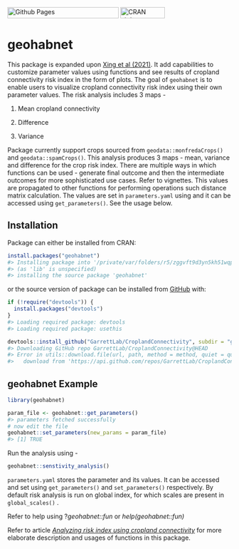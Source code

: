 
<!-- README.md is generated from README.Rmd. Please edit that file -->
<!-- badges: start -->

[<img
src="https://github.com/GarrettLab/CroplandConnectivity/actions/workflows/pages/pages-build-deployment/badge.svg?branch=main"
width="250" height="25" alt="Github Pages" />](https://github.com/GarrettLab/CroplandConnectivity/actions/workflows/pages/pages-build-deployment)
[<img src="https://www.r-pkg.org/badges/version/geohabnet" width="100"
height="25" alt="CRAN status" />](https://CRAN.R-project.org/package=geohabnet)

<!-- badges: end -->

# geohabnet

This package is expanded upon [Xing et al
(2021)](https://academic.oup.com/bioscience/article/70/9/744/5875255).
It add capabilities to customize parameter values using functions and
see results of cropland connectivity risk index in the form of plots.
The goal of `geohabnet` is to enable users to visualize cropland
connectivity risk index using their own parameter values. The risk
analysis includes 3 maps -

1.  Mean cropland connectivity

2.  Difference

3.  Variance

Package currently support crops sourced from `geodata::monfredaCrops()`
and `geodata::spamCrops()`. This analysis produces 3 maps - mean,
variance and difference for the crop risk index. There are multiple ways
in which functions can be used - generate final outcome and then the
intermediate outcomes for more sophisticated use cases. Refer to
vignettes. This values are propagated to other functions for performing
operations such distance matrix calculation. The values are set in
`parameters.yaml` using and it can be accessed using `get_parameters()`.
See the usage below.

## Installation

Package can either be installed from CRAN:

``` r
install.packages("geohabnet")
#> Installing package into '/private/var/folders/r5/zggvft9d3yn5kh51wqp78rd00000gn/T/RtmpgAVmQR/temp_libpath15ebc6703a975'
#> (as 'lib' is unspecified)
#> installing the source package 'geohabnet'
```

or the source version of package can be installed from
[GitHub](https://github.com/GarrettLab/CroplandConnectivity/tree/main/geohabnet)
with:

``` r
if (!require("devtools")) {
  install.packages("devtools")
}
#> Loading required package: devtools
#> Loading required package: usethis

devtools::install_github("GarrettLab/CroplandConnectivity", subdir = "geohabnet")
#> Downloading GitHub repo GarrettLab/CroplandConnectivity@HEAD
#> Error in utils::download.file(url, path, method = method, quiet = quiet,  : 
#>   download from 'https://api.github.com/repos/GarrettLab/CroplandConnectivity/tarball/HEAD' failed
```

## geohabnet Example

``` r
library(geohabnet)

param_file <- geohabnet::get_parameters()
#> parameters fetched successfully
# now edit the file
geohabnet::set_parameters(new_params = param_file)
#> [1] TRUE
```

Run the analysis using -

``` r
geohabnet::senstivity_analysis()
```

`parameters.yaml` stores the parameter and its values. It can be
accessed and set using `get_parameters()` and `set_parameters()`
respectively. By default risk analysis is run on global index, for which
scales are present in `global_scales()` .

Refer to help using ?*geohabnet::fun* or *help(geohabnet::fun)*

Refer to article [*Analyzing risk index using cropland
connectivity*](https://garrettlab.github.io/CroplandConnectivity/articles/analysis.html)
for more elaborate description and usages of functions in this package.
